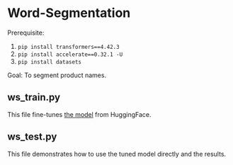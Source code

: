 # Word-Segmentation
Prerequisite: <br>
1. ```pip install transformers==4.42.3```
2. ```pip install accelerate==0.32.1 -U```
3. ```pip install datasets```

Goal: To segment product names.
## ws_train.py
This file fine-tunes [the model](<https://huggingface.co/ckiplab/bert-base-chinese-ws>) from HuggingFace.
## ws_test.py
This file demonstrates how to use the tuned model directly and the results.

